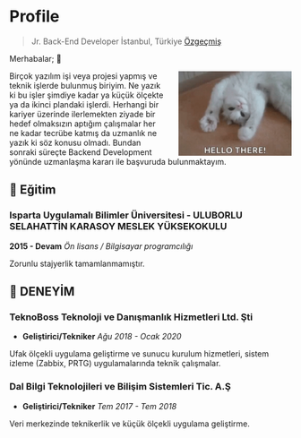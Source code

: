 # Profile

> Jr. Back-End Developer
> İstanbul, Türkiye
> [Özgeçmiş](public/ozgeçmiş.pdf)

Merhabalar; :wave:

<img style="margin-left:25px;width:40%;" align="right" alt="GIF" src="public/hello.gif" />

Birçok yazılım işi veya projesi yapmış ve teknik işlerde bulunmuş biriyim. Ne yazık ki bu işler şimdiye kadar ya küçük ölçekte ya da ikinci plandaki işlerdi. Herhangi bir kariyer üzerinde ilerlemekten ziyade bir hedef olmaksızın  aptığım çalışmalar her ne kadar tecrübe katmış da uzmanlık ne yazık ki söz konusu olmadı. Bundan sonraki süreçte Backend Development yönünde uzmanlaşma kararı ile başvuruda bulunmaktayım.

## :school: Eğitim

### Isparta Uygulamalı Bilimler Üniversitesi - ULUBORLU SELAHATTİN KARASOY MESLEK YÜKSEKOKULU

**2015 - Devam**
*Ön lisans / Bilgisayar programcılığı*

Zorunlu stajyerlik tamamlanmamıştır.

## :wrench: DENEYİM

### TeknoBoss Teknoloji ve Danışmanlık Hizmetleri Ltd. Şti

- **Geliştirici/Tekniker**
*Ağu 2018 - Ocak 2020*

Ufak ölçekli uygulama geliştirme ve sunucu kurulum hizmetleri, sistem izleme (Zabbix, PRTG) uygulamalarında teknik çalışmalar.

### Dal Bilgi Teknolojileri ve Bilişim Sistemleri Tic. A.Ş

- **Geliştirici/Tekniker**
*Tem 2017 - Tem 2018*

Veri merkezinde teknikerlik ve küçük ölçekli uygulama geliştirme.
